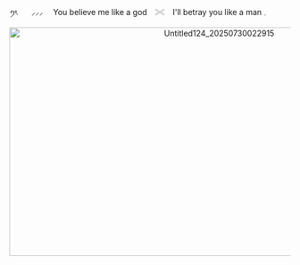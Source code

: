<p align=center> ꪆৎ⠀⠀ ⸝⸝⸝ ⠀  You believe me like a god ⠀𓏵 ⠀I'll betray you like a man 𓈒
⠀
⠀
⠀
⠀
<img width="736" height="410" alt="Untitled124_20250730022915" src="https://github.com/user-attachments/assets/6b834108-cd2d-42c4-a65c-0b04f60b93df" />


